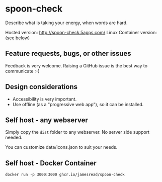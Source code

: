 # spoon-check

Describe what is taking your energy, when words are hard.

Hosted version: http://spoon-check.5apps.com/
Linux Container version: (see below)

## Feature requests, bugs, or other issues 

Feedback is very welcome. Raising a GitHub issue is the best way to communicate
:-)

## Design considerations

* Accessibility is very important. 
* Use offline (as a "progressive web app"), so it can be installed.

## Self host - any webserver

Simply copy the `dist` folder to any webserver. No server side support needed.

You can customize data/icons.json to suit your needs.

## Self host - Docker Container

```
docker run -p 3000:3000 ghcr.io/jamesread/spoon-check
```
